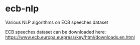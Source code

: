 # ecb-nlp
Various NLP algorithms on ECB speeches dataset

ECB speeches dataset can be downloaded here:
https://www.ecb.europa.eu/press/key/html/downloads.en.html
